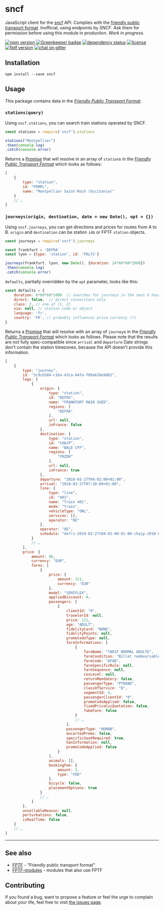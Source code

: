 # sncf

JavaScript client for the [sncf](https://www.voyages-sncf.com/) API. Complies with the [friendly public transport format](https://github.com/public-transport/friendly-public-transport-format). Inofficial, using endpoints by *SNCF*. Ask them for permission before using this module in production. *Work in progress.*

[![npm version](https://img.shields.io/npm/v/sncf.svg)](https://www.npmjs.com/package/sncf)
[![Greenkeeper badge](https://badges.greenkeeper.io/juliuste/sncf.svg)](https://greenkeeper.io/)
[![dependency status](https://img.shields.io/david/juliuste/sncf.svg)](https://david-dm.org/juliuste/sncf)
[![license](https://img.shields.io/github/license/juliuste/sncf.svg?style=flat)](LICENSE)
[![fptf version](https://fptf.badges.juliustens.eu/badge/juliuste/sncf)](https://fptf.badges.juliustens.eu/link/juliuste/sncf)
[![chat on gitter](https://badges.gitter.im/juliuste.svg)](https://gitter.im/juliuste)

## Installation

```shell
npm install --save sncf
```

## Usage

This package contains data in the [*Friendly Public Transport Format*](https://github.com/public-transport/friendly-public-transport-format).

### `stations(query)`

Using `sncf.stations`, you can search train stations operated by SNCF.

```js
const stations = require('sncf').stations

stations("Montpellier")
.then(console.log)
.catch(console.error)
```

Returns a [Promise](https://developer.mozilla.org/en-US/docs/Web/JavaScript/Reference/Global_Objects/promise) that will resolve in an array of `station`s in the [*Friendly Public Transport Format*](https://github.com/public-transport/friendly-public-transport-format) which looks as follows:

```js
[
    {
        type: "station",
        id: "FRMPL",
        name: "Montpellier Saint-Roch (Occitanie)"
    }
    // …
]
```

### `journeys(origin, destination, date = new Date(), opt = {})`

Using `sncf.journeys`, you can get directions and prices for routes from A to B. `origin` and `destination` can be station `id`s or FPTF `station` objects.

```js
const journeys = require('sncf').journeys

const frankfurt = 'DEFRA'
const lyon = {type: 'station', id: 'FRLYS'}

journeys(frankfurt, lyon, new Date(), {duration: 24*60*60*1000})
.then(console.log)
.catch(console.error)
```

`defaults`, partially overridden by the `opt` parameter, looks like this:

```js
const defaults = {
    duration: 6*60*60*1000  // searches for journeys in the next 6 hours starting at 'date' (parameter). Warning: Spawns multiple requests, may take a couple of seconds for longer durations!
    direct: false,  // direct connections only
    class: 2, // one of [1, 2]
	via: null, // station code or object
	language: 'fr',
	country: 'FR', // probably influences price currency (?)
}
```

Returns a [Promise](https://developer.mozilla.org/en-US/docs/Web/JavaScript/Reference/Global_Objects/promise) that will resolve with an array of `journey`s in the [*Friendly Public Transport Format*](https://github.com/public-transport/friendly-public-transport-format) which looks as follows. Please note that the results are not fully spec-compatible since `arrival` and `departure` Date strings don't contain the station timezones, because the API doesn't provide this information.

```js
[
    {
        type: "journey",
        id: "3c9cb584-c16a-43ca-84fa-f89a610e9d82",
        legs: [
            {
                origin: {
                    type: "station",
                    id: "DEFRS",
                    name: "FRANKFURT MAIN SUED",
                    regions: [
                        "DEFRA"
                    ],
                    url: null,
                    inFrance: false
                },
                destination: {
                    type: "station",
                    id: "CHAJP",
                    name: "BALE CFF",
                    regions: [
                        "FRZDH"
                    ],
                    url: null,
                    inFrance: true
                },
                departure: "2018-03-27T04:02:00+01:00",
                arrival: "2018-03-27T07:20:00+01:00",
                line: {
                    type: "line",
                    id: "401",
                    name: "Train 401",
                    mode: "train",
                    vehicleType: "ONL",
                    services: [],
                    operator: "OE"
                },
                operator: "OE",
                schedule: "defrs-2018-03-27t04-02-00-01-00-chajp-2018-03-27t07-20-00-01-00"
            }
            // …
        ],
        price: {
            amount: 86,
            currency: "EUR",
            fares: [
                {
                    price: {
                        amount: 121,
                        currency: "EUR"
                    },
                    model: "SEMIFLEX",
                    appliedDiscount: 0,
                    passengers: [
                        {
                            clientId: "0",
                            travelerId: null,
                            price: 121,
                            age: "ADULT",
                            fidelityCard: "NONE",
                            fidelityPoints: null,
                            promoCodeType: null,
                            fareInformations: [
                                {
                                    fareName: "TARIF NORMAL ADULTE",
                                    fareCondition: "Billet remboursable sans frais jusqu'à 15 jours avant le départ, avec une pénalité de 50% à partir de 14 jours et jusqu'à 1 jours avant le départ. Billet non remboursable à partir de 1 jours avant le départ.",
                                    fareCode: "AFAD",
                                    fareSpecificRule: null,
                                    fareSequence: null,
                                    cosLevel: null,
                                    returnMandatory: false,
                                    passengerType: "PT00AD",
                                    classOfService: "B",
                                    segmentId: 6,
                                    passengerClientId: "0",
                                    promoCodeApplied: false,
                                    fixedPriceCuiQuotation: false,
                                    fakeFare: false
                                }
                                // …
                            ],
                            passengerType: "HUMAN",
                            encartedPrems: false,
                            specificSeatRequired: true,
                            hanInformation: null,
                            promoCodeApplied: false
                        }
                    ],
                    animals: [],
                    bookingFee: {
                        amount: 5,
                        type: "FDD"
                    },
                    bicycle: false,
                    placementOptions: true
                }
                // …
            ]
        },
        unsellableReason: null,
        perturbations: false,
        isRealTime: false
    }
    // …
]
```

----

## See also

- [FPTF](https://github.com/public-transport/friendly-public-transport-format) - "Friendly public transport format"
- [FPTF-modules](https://github.com/public-transport/friendly-public-transport-format/blob/master/modules.md) - modules that also use FPTF


## Contributing

If you found a bug, want to propose a feature or feel the urge to complain about your life, feel free to visit [the issues page](https://github.com/juliuste/sncf/issues).

